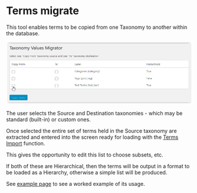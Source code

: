 # Terms migrate

This tool enables terms to be copied from one Taxonomy to another within the database.

![Terms migrate screen](../images/MigScreen1.png)

The user selects the Source and Destination taxonomies - which may be standard (built-in) or custom ones.

Once selected the entire set of terms held in the Source taxonomy are extracted and entered into the screen ready for loading with the [Terms Import](./TermsImp.md) function.

This gives the opportunity to edit this list to choose subsets, etc.

If both of these are Hierarchical, then the terms will be output in a format to be loaded as a Hierarchy, otherwise a simple list will be produced.

See [example page](./example.md) to see a worked example of its usage.

